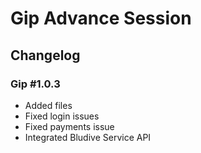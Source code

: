 # Gip Advance Session

## Changelog

### Gip #1.0.3
- Added files
- Fixed login issues
- Fixed payments issue
- Integrated Bludive Service API